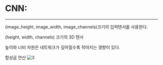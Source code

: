 # CNN: 
------------------------------

(image_height, image_width, image_channels)크기의 입력텐서를 사용한다.

(height, width, channels) 크기의 3D 텐서

높이와 너비 차원은 네트워크가 깊어질수록 작아지는 경향이 있다.



합성곱 연산
![3](https://user-images.githubusercontent.com/59241047/80000095-a9df6580-84f7-11ea-8b72-d3a6492373aa.JPG)
